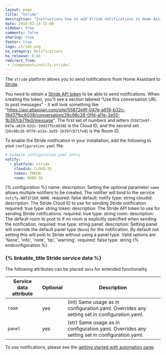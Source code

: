 ```yaml
---
layout: page
title: "Stride"
description: "Instructions how to add Stride notifications to Home Assistant."
date: 2018-03-14 15:00
sidebar: true
comments: false
sharing: true
footer: true
logo: stride.png
ha_category: Notifications
ha_release: 0.66
redirect_from:
 - /components/notify.stride/
---
```


The `stride` platform allows you to send notifications from Home Assistant to [Stride](https://stride.com/).

You need to obtain a [Stride API token](https://developer.atlassian.com/cloud/stride/security/authentication/#using-room-tokens) to be able to send notifications. When creating the token, you'll see a section labeled "Use this conversation URL to post messages" - it will look something like "https://api.atlassian.com/site/55872e9f-047e-a619-b32c-19d37fbc6038/conversation/26c98c26-0ffd-a11e-3a55-1b397cb71fe0/message". The first set of numbers and letters (`55872e9f-047e-a619-b32c-19d37fbc6038`) is the Cloud ID, and the second set (`26c98c26-0ffd-a11e-3a55-1b397cb71fe0`) is the Room ID.

To enable the Stride notification in your installation, add the following to your `configuration.yaml` file:

```yaml
# Example configuration.yaml entry
notify:
  - platform: stride
    cloudid: CLOUD-ID
    token: TOKEN
    room: ROOM-ID
```

{% configuration %}
name:
  description: Setting the optional parameter `name` allows multiple notifiers to be created. The notifier will bind to the service `notify.NOTIFIER_NAME`.
  required: false
  default: notify
  type: string
cloudid:
  description: The Stride Cloud ID to use for sending Stride notification.
  required: true
  type: string
token:
  description: The Stride API token to use for sending Stride notifications.
  required: true
  type: string
room:
  description: The default room to post to if no room is explicitly specified when sending the notification.
  required: true
  type: string
panel:
  description: Setting panel will override the default panel type (`None`) for the notification. By default not setting this will post to Stride without using a panel type. Valid options are 'None', 'info', 'note', 'tip', 'warning'.
  required: false
  type: string
{% endconfiguration %}

### {% linkable_title Stride service data %}

The following attributes can be placed `data` for extended functionality.

| Service data attribute | Optional | Description |
| ---------------------- | -------- | ----------- |
| `room`                 |      yes | (int) Same usage as in configuration.yaml. Overrides any setting set in configuration.yaml.
| `panel`                |      yes | (str) Same usage as in configuration.yaml. Overrides any setting set in configuration.yaml.

To use notifications, please see the [getting started with automation page](/getting-started/automation/).

